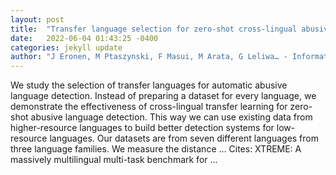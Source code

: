 ```yaml
---
layout: post
title:  "Transfer language selection for zero-shot cross-lingual abusive language detection"
date:   2022-06-04 01:43:25 -0400
categories: jekyll update
author: "J Eronen, M Ptaszynski, F Masui, M Arata, G Leliwa… - Information Processing & …, 2022"
---
```

We study the selection of transfer languages for automatic abusive language detection. Instead of preparing a dataset for every language, we demonstrate the effectiveness of cross-lingual transfer learning for zero-shot abusive language detection. This way we can use existing data from higher-resource languages to build better detection systems for low-resource languages. Our datasets are from seven different languages from three language families. We measure the distance … Cites: ‪XTREME: A massively multilingual multi-task benchmark for …‬
